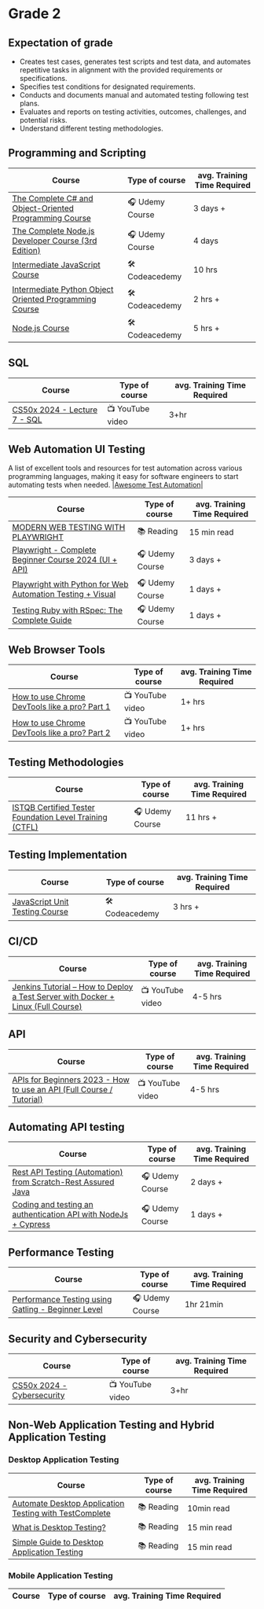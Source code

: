 # Grade 2

## Expectation of grade

- Creates test cases, generates test scripts and test data, and automates repetitive tasks in alignment with the provided requirements or specifications.
- Specifies test conditions for designated requirements.
- Conducts and documents manual and automated testing following test plans.
- Evaluates and reports on testing activities, outcomes, challenges, and potential risks.
- Understand different testing methodologies.

## Programming and Scripting

| Course | Type of course | avg. Training Time Required |
| ------ | -------------- | --------------------------- |
|[The Complete C# and Object-Oriented Programming Course](https://www.udemy.com/course/the-complete-c-sharp-developer-course/)| 🎧 Udemy Course | 3 days + |
|[The Complete Node.js Developer Course (3rd Edition)](https://www.udemy.com/course/the-complete-nodejs-developer-course-2/)| 🎧 Udemy Course | 4 days |
|[Intermediate JavaScript Course](https://www.codecademy.com/learn/learn-intermediate-javascript)| 🛠️ Codeacedemy  | 10 hrs |
|[Intermediate Python Object Oriented Programming Course](https://www.codecademy.com/learn/learn-intermediate-python-3-object-oriented-programming)| 🛠️ Codeacedemy | 2 hrs + |
|[Node.js Course](https://www.codecademy.com/learn/learn-node-js)| 🛠️ Codeacedemy | 5 hrs + |

## SQL

| Course | Type of course | avg. Training Time Required |
| ------ | -------------- | --------------------------- |
|[CS50x 2024 - Lecture 7 - SQL](https://youtu.be/1RCMYG8RUSE?si=rRSXrV_Zr-heYLYY)| 📺 YouTube video| 3+hr|

## Web Automation UI Testing

A list of excellent tools and resources for test automation across various programming languages, making it easy for software engineers to start automating tests when needed.
|[Awesome Test Automation](https://github.com/atinfo/awesome-test-automation)|

| Course | Type of course | avg. Training Time Required |
| ------ | -------------- | --------------------------- |
|[MODERN WEB TESTING WITH PLAYWRIGHT](https://automationpanda.com/2023/07/28/modern-web-testing-with-playwright/)|📚 Reading| 15 min read |
|[Playwright - Complete Beginner Course 2024 (UI + API)](https://www.udemy.com/course/playwright-complete-beginner-course/)| 🎧 Udemy Course | 3 days + |
|[Playwright with Python for Web Automation Testing + Visual](https://www.udemy.com/course/playwright-with-python-for-web-automation-testing/)| 🎧 Udemy Course | 1 days + |
|[Testing Ruby with RSpec: The Complete Guide](https://www.udemy.com/course/testing-ruby-with-rspec/)| 🎧 Udemy Course | 1 days + |

## Web Browser Tools

| Course | Type of course | avg. Training Time Required |
| ------ | ------ | ---- |
|[How to use Chrome DevTools like a pro? Part 1](https://youtu.be/fgbqkVOH7Q4?si=TxOQKIRfWFZe1d-U)|  📺 YouTube video| 1+ hrs |
|[How to use Chrome DevTools like a pro? Part 2](https://youtu.be/_51ds4cXloI?si=qWgrHxFDjVEs1Fi1)|  📺 YouTube video| 1+ hrs |

## Testing Methodologies  

| Course | Type of course | avg. Training Time Required |
| ------ | -------------- | --------------------------- |
|[ISTQB Certified Tester Foundation Level Training (CTFL)](https://www.udemy.com/course/istqb-certified-tester-foundation-level-training-ctfl/)| 🎧 Udemy Course | 11 hrs +|

## Testing Implementation

| Course | Type of course | avg. Training Time Required |
| ------ | -------------- | --------------------------- |
|[JavaScript Unit Testing Course](https://www.codecademy.com/learn/learn-javascript-unit-testing)| 🛠️ Codeacedemy| 3 hrs + |

## CI/CD

| Course | Type of course | avg. Training Time Required |
| ------ | ------ | ---- |
|[Jenkins Tutorial – How to Deploy a Test Server with Docker + Linux (Full Course)](https://youtu.be/f4idgaq2VqA?si=wiN44UxBTv7KclRp)| 📺 YouTube video| 4-5 hrs |

## API

| Course | Type of course | avg. Training Time Required |
| ------ | ------ | ---- |
|[APIs for Beginners 2023 - How to use an API (Full Course / Tutorial)](https://youtu.be/WXsD0ZgxjRw?si=N5lTURRhsBF4fqQ5)| 📺 YouTube video| 4-5 hrs |

## Automating API testing

| Course | Type of course | avg. Training Time Required |
| ------ | ------ | ---- |
|[Rest API Testing (Automation) from Scratch-Rest Assured Java](https://www.udemy.com/course/rest-api-automation-testing-rest-assured/)| 🎧 Udemy Course | 2 days +|
|[Coding and testing an authentication API with NodeJs + Cypress](https://www.udemy.com/course/coding-and-testing-an-authentication-api-nodejs-cypress/)| 🎧 Udemy Course | 1 days + |

## Performance Testing

| Course | Type of course | avg. Training Time Required |
| ------ | ------ | ---- |
|[Performance Testing using Gatling - Beginner Level](https://www.udemy.com/course/performance-testing-using-gatling/)|🎧 Udemy Course | 1hr 21min |

## Security and Cybersecurity

| Course | Type of course | avg. Training Time Required |
| ------ | ------ | ---- |
|[CS50x 2024 - Cybersecurity](https://youtu.be/EKof-cJiTG8?si=2OiBW9yBxWQx0BAu)|📺 YouTube video| 3+hr|

## Non-Web Application Testing and Hybrid Application Testing

### Desktop Application Testing

| Course | Type of course | avg. Training Time Required |
| ------ | ------ | ---- |
|[Automate Desktop Application Testing with TestComplete](https://smartbear.com/product/testcomplete/desktop-testing/)| 📚 Reading | 10min read |
|[What is Desktop Testing?](https://www.leapwork.com/blog/what-is-desktop-testing)| 📚 Reading | 15 min read |
|[Simple Guide to Desktop Application Testing](https://www.testdevlab.com/blog/simple-guide-to-desktop-application-testing)| 📚 Reading | 15 min read |

### Mobile Application Testing

| Course | Type of course | avg. Training Time Required |
| ------ | ------ | ---- |
